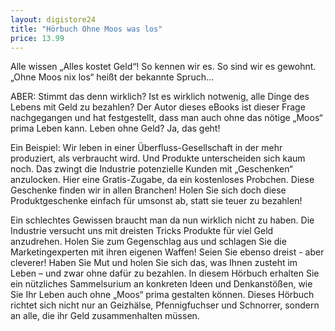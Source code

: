 ```yaml
---
layout: digistore24
title: "Hörbuch Ohne Moos was los"
price: 13.99
---
```

<p>Alle wissen &#x201E;Alles kostet Geld&#x201C;! So kennen wir es. So sind wir es gewohnt. &#x201E;Ohne Moos nix los&#x201C; hei&#xDF;t der bekannte Spruch&#x2026;</p>
<p>ABER: Stimmt das denn wirklich? Ist es wirklich notwenig, alle Dinge des Lebens mit Geld zu bezahlen? Der Autor dieses eBooks ist dieser Frage nachgegangen und hat festgestellt, dass man auch ohne das n&#xF6;tige &#x201E;Moos&#x201C; prima Leben kann. Leben ohne Geld? Ja, das geht!</p>
<p>Ein Beispiel: Wir leben in einer &#xDC;berfluss-Gesellschaft in der mehr produziert, als verbraucht wird. Und Produkte unterscheiden sich kaum noch. Das zwingt die Industrie potenzielle Kunden mit &#x201E;Geschenken&#x201C; anzulocken. Hier eine Gratis-Zugabe, da ein kostenloses Probchen. Diese Geschenke finden wir in allen Branchen! Holen Sie sich doch diese Produktgeschenke einfach f&#xFC;r umsonst ab, statt sie teuer zu bezahlen!</p>
<p>Ein schlechtes Gewissen braucht man da nun wirklich nicht zu haben. Die Industrie versucht uns mit dreisten Tricks Produkte f&#xFC;r viel Geld anzudrehen. Holen Sie zum Gegenschlag aus und schlagen Sie die Marketingexperten mit ihren eigenen Waffen! Seien Sie ebenso dreist - aber cleverer! Haben Sie Mut und holen Sie sich das, was Ihnen zusteht im Leben &#x2013; und zwar ohne daf&#xFC;r zu bezahlen. In diesem H&#xF6;rbuch erhalten Sie ein n&#xFC;tzliches Sammelsurium an konkreten Ideen und Denkanst&#xF6;&#xDF;en, wie Sie Ihr Leben auch ohne &#x201E;Moos&#x201C; prima gestalten k&#xF6;nnen. Dieses H&#xF6;rbuch richtet sich nicht nur an Geizh&#xE4;lse, Pfennigfuchser und Schnorrer, sondern an alle, die ihr Geld zusammenhalten m&#xFC;ssen.</p>